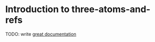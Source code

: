 # Introduction to three-atoms-and-refs

TODO: write [great documentation](http://jacobian.org/writing/what-to-write/)
